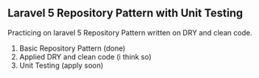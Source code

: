 

## Laravel 5 Repository Pattern with Unit Testing

Practicing on laravel 5 Repository Pattern written on DRY and clean code.
1. Basic Repository Pattern (done)
2. Applied DRY and clean code (i think so)
3. Unit Testing (apply soon)
